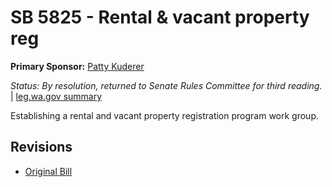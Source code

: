 # SB 5825 - Rental & vacant property reg
**Primary Sponsor:** [Patty Kuderer](/person/leg/patty.kuderer.md)

*Status: By resolution, returned to Senate Rules Committee for third reading.* | [leg.wa.gov summary](https://app.leg.wa.gov/billsummary?BillNumber=5825&Year=2021)

Establishing a rental and vacant property registration program work group.

## Revisions
* [Original Bill](1/)